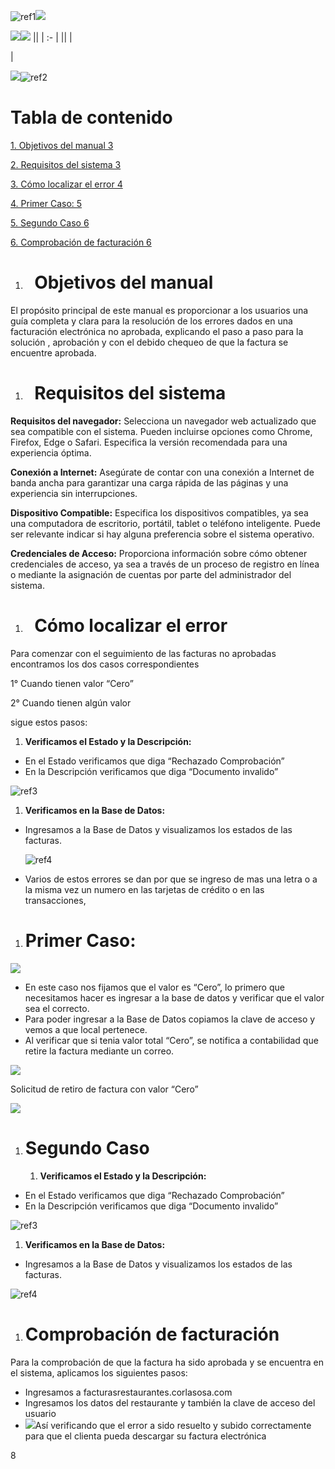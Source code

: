 ﻿![ref1]![](Aspose.Words.20fa4f62-4d6a-4661-b099-b8ce47be43b6.002.png)



![](Aspose.Words.20fa4f62-4d6a-4661-b099-b8ce47be43b6.003.png)![](Aspose.Words.20fa4f62-4d6a-4661-b099-b8ce47be43b6.004.png)
||
| :- |
||
|<p></p><p></p><p></p>|


![](Aspose.Words.20fa4f62-4d6a-4661-b099-b8ce47be43b6.005.png)![ref2]<a name="_hlk157423969"></a><a name="_toc446940143"></a>
# Tabla de contenido
[1.	Objetivos del manual	3](#_toc159502001)

[2.	Requisitos del sistema	3](#_toc159502002)

[3.	Cómo localizar el error	4](#_toc159502003)

[4.	Primer Caso:	5](#_toc159502004)

[5.	Segundo Caso	6](#_toc159502005)

[6.	Comprobación de facturación	6](#_toc159502006)




















1. # ` `<a name="_toc159502001"></a>Objetivos del manual
El propósito principal de este manual es proporcionar a los usuarios una guía completa y clara para la resolución de los errores dados en una facturación electrónica no aprobada, explicando el paso a paso para la solución , aprobación y con el debido chequeo de que la factura se encuentre aprobada.
1. # ` `<a name="_toc159502002"></a>Requisitos del sistema

**Requisitos del navegador:**
Selecciona un navegador web actualizado que sea compatible con el sistema. Pueden incluirse opciones como Chrome, Firefox, Edge o Safari. Especifica la versión recomendada para una experiencia óptima.

**Conexión a Internet:**
Asegúrate de contar con una conexión a Internet de banda ancha para garantizar una carga rápida de las páginas y una experiencia sin interrupciones.

**Dispositivo Compatible:**
Especifica los dispositivos compatibles, ya sea una computadora de escritorio, portátil, tablet o teléfono inteligente. Puede ser relevante indicar si hay alguna preferencia sobre el sistema operativo.



**Credenciales de Acceso:**
Proporciona información sobre cómo obtener credenciales de acceso, ya sea a través de un proceso de registro en línea o mediante la asignación de cuentas por parte del administrador del sistema.



1. # ` `<a name="_toc159502003"></a>Cómo localizar el error

Para comenzar con el seguimiento de las facturas no aprobadas encontramos los dos casos correspondientes 

1° Cuando tienen valor “Cero”

2° Cuando tienen algún valor 

sigue estos pasos:


1. **Verificamos el Estado y la Descripción:**
- En el Estado verificamos que diga “Rechazado Comprobación”
- En la Descripción verificamos que diga “Documento invalido”

![ref3]








1. **Verificamos en la Base de Datos:**
- Ingresamos a la Base de Datos y visualizamos los estados de las facturas.

  ![ref4]

- Varios de estos errores se dan por que se ingreso de mas una letra o a la misma vez un numero en las tarjetas de crédito o en las transacciones,

1. # <a name="_toc159502004"></a>Primer Caso:
![](Aspose.Words.20fa4f62-4d6a-4661-b099-b8ce47be43b6.009.png)

- En este caso nos fijamos que el valor es “Cero”, lo primero que necesitamos hacer es ingresar a la base de datos y verificar que el valor sea el correcto.
- Para poder ingresar a la Base de Datos copiamos la clave de acceso y vemos a que local pertenece.
- Al verificar que si tenia valor total “Cero”, se notifica a contabilidad que retire la factura mediante un correo.



![](Aspose.Words.20fa4f62-4d6a-4661-b099-b8ce47be43b6.010.png)

Solicitud de retiro de factura con valor “Cero”

![](Aspose.Words.20fa4f62-4d6a-4661-b099-b8ce47be43b6.011.png)


1. # <a name="_toc159502005"></a>Segundo Caso 
   1. **Verificamos el Estado y la Descripción:**
- En el Estado verificamos que diga “Rechazado Comprobación”
- En la Descripción verificamos que diga “Documento invalido”

![ref3]

1. **Verificamos en la Base de Datos:**
- Ingresamos a la Base de Datos y visualizamos los estados de las facturas.

![ref4]
#
1. # <a name="_toc158124739"></a><a name="_toc159502006"></a>Comprobación de facturación
Para la comprobación de que la factura ha sido aprobada y se encuentra en el sistema, aplicamos los siguientes pasos:

- Ingresamos a facturasrestaurantes.corlasosa.com
- Ingresamos los datos del restaurante y también la clave de acceso del usuario  
- ![](Aspose.Words.20fa4f62-4d6a-4661-b099-b8ce47be43b6.012.png)Así verificando que el error a sido resuelto y subido correctamente para que el clienta pueda descargar su factura electrónica


8

[ref1]: Aspose.Words.20fa4f62-4d6a-4661-b099-b8ce47be43b6.001.png
[ref2]: Aspose.Words.20fa4f62-4d6a-4661-b099-b8ce47be43b6.006.png
[ref3]: Aspose.Words.20fa4f62-4d6a-4661-b099-b8ce47be43b6.007.png
[ref4]: Aspose.Words.20fa4f62-4d6a-4661-b099-b8ce47be43b6.008.png
